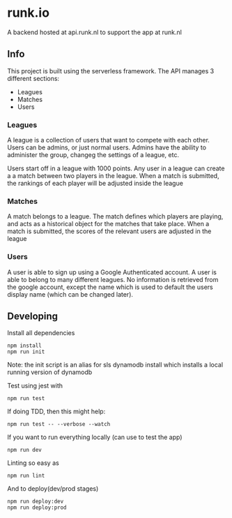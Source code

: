 # runk.io

A backend hosted at api.runk.nl to support the app at runk.nl

## Info

This project is built using the serverless framework. The API manages 3 
different sections:

- Leagues
- Matches
- Users

### Leagues

A league is a collection of users that want to compete with each other. Users 
can be admins, or just normal users. Admins have the ability to administer the 
group, changeg the settings of a league, etc.

Users start off in a league with 1000 points. Any user in a league can create a 
a match between two players in the league. When a match is submitted, the 
rankings of each player will be adjusted inside the league

### Matches

A match belongs to a league. The match defines which players are playing, and 
acts as a historical object for the matches that take place. When a match is 
submitted, the scores of the relevant users are adjusted in the league

### Users

A user is able to sign up using a Google Authenticated account. A user is able 
to belong to many different leagues. No information is retrieved from the google 
account, except the name which is used to default the users display name (which 
can be changed later).

## Developing

Install all dependencies

    npm install
    npm run init

Note: the init script is an alias for sls dynamodb install which installs a 
local running version of dynamodb

Test using jest with

    npm run test

If doing TDD, then this might help:

    npm run test -- --verbose --watch

If you want to run everything locally (can use to test the app)

    npm run dev

Linting so easy as

    npm run lint

And to deploy(dev/prod stages)

    npm run deploy:dev
    npm run deploy:prod
